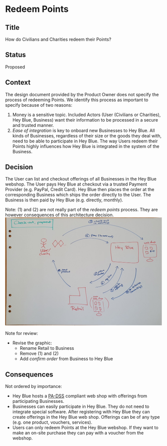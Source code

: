 # Redeem Points

## Title
How do Civilians and Charities redeem their Points?

## Status
Proposed

## Context
The design document provided by the Product Owner does not specify the process of redeeming Points. We identify this process as important to specify because of two reasons:
1) Money is a sensitive topic. Included Actors (User (Civilians or Charities), Hey Blue, Business) want their information to be processed in a secure and trusted manner.
2) *Ease of integration* is key to onboard new Businesses to Hey Blue. All kinds of Businesses, regardless of their size or the goods they deal with, need to be able to participate in Hey Blue. The way Users redeem their Points highly influences how Hey Blue is integrated in the system of the Business.

## Decision
The User can list and checkout offerings of all Businesses in the Hey Blue webshop. The User pays Hey Blue at checkout via a trusted Payment Provider (e.g. PayPal, Credit Card). Hey Blue then places the order at the corresponding Business which ships the order directly to the User. The Business is then paid by Hey Blue (e.g. directly, monthly).

Note: (1) and (2) are not really part of the *redeem points* process. They are however consequences of this architecture decision.
![](../resources/archikata-redeem-points.jpg)

Note for review:
- Revise the graphic:
  - Rename Retail to Business
  - Remove (1) and (2)
  - Add *confirm order* from Business to Hey Blue

## Consequences
Not ordered by importance:
- Hey Blue hosts a [PA-DSS](https://listings.pcisecuritystandards.org/minisite/en/docs/PA-DSS_v3.pdf) compliant web shop with offerings from participating Businesses.
- Businesses can easily participate in Hey Blue. They do not need to integrate special software. After registering with Hey Blue they can create offerings in the Hey Blue web shop. Offerings can be of any type (e.g. one product, vouchers, services).
- Users can only redeem Points at the Hey Blue webshop. If they want to make an on-site purchase they can pay with a voucher from the webshop.